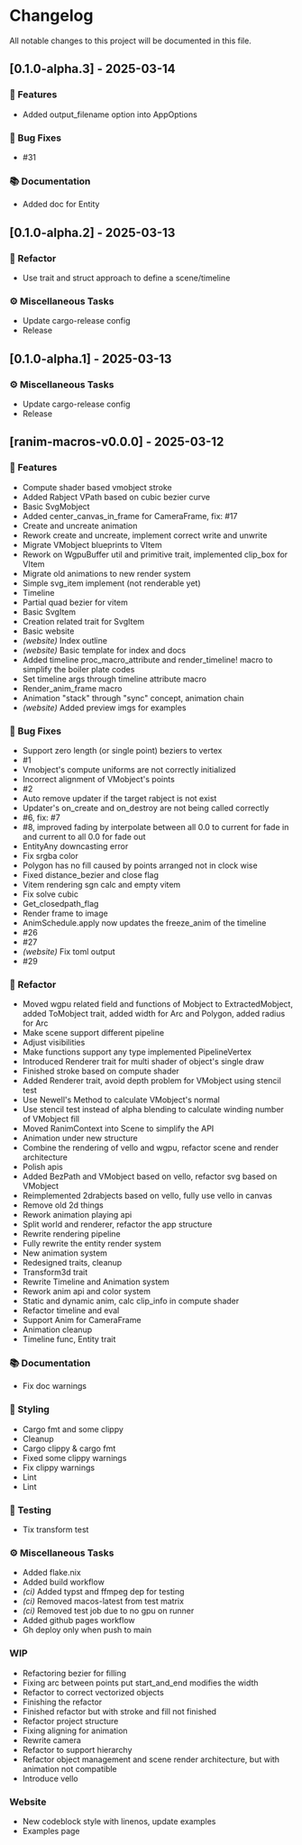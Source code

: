 # Changelog

All notable changes to this project will be documented in this file.

## [0.1.0-alpha.3] - 2025-03-14

### 🚀 Features

- Added output_filename option into AppOptions

### 🐛 Bug Fixes

- #31

### 📚 Documentation

- Added doc for Entity

## [0.1.0-alpha.2] - 2025-03-13

### 🚜 Refactor

- Use trait and struct approach to define a scene/timeline

### ⚙️ Miscellaneous Tasks

- Update cargo-release config
- Release

## [0.1.0-alpha.1] - 2025-03-13

### ⚙️ Miscellaneous Tasks

- Update cargo-release config
- Release

## [ranim-macros-v0.0.0] - 2025-03-12

### 🚀 Features

- Compute shader based vmobject stroke
- Added Rabject VPath based on cubic bezier curve
- Basic SvgMobject
- Added center_canvas_in_frame for CameraFrame, fix: #17
- Create and uncreate animation
- Rework create and uncreate, implement correct write and unwrite
- Migrate VMobject blueprints to VItem
- Rework on WgpuBuffer util and primitive trait, implemented clip_box for VItem
- Migrate old animations to new render system
- Simple svg_item implement (not renderable yet)
- Timeline
- Partial quad bezier for vitem
- Basic SvgItem
- Creation related trait for SvgItem
- Basic website
- *(website)* Index outline
- *(website)* Basic template for index and docs
- Added timeline proc_macro_attribute and render_timeline! macro to simplify the boiler plate codes
- Set timeline args through timeline attribute macro
- Render_anim_frame macro
- Animation "stack" through "sync" concept, animation chain
- *(website)* Added preview imgs for examples

### 🐛 Bug Fixes

- Support zero length (or single point) beziers to vertex
- #1
- Vmobject's compute uniforms are not correctly initialized
- Incorrect alignment of VMobject's points
- #2
- Auto remove updater if the target rabject is not exist
- Updater's on_create and on_destroy are not being called correctly
- #6, fix: #7
- #8, improved fading by interpolate between all 0.0 to current for fade in and current to all 0.0 for fade out
- EntityAny downcasting error
- Fix srgba color
- Polygon has no fill caused by points arranged not in clock wise
- Fixed distance_bezier and close flag
- Vitem rendering sgn calc and empty vitem
- Fix solve cubic
- Get_closedpath_flag
- Render frame to image
- AnimSchedule.apply now updates the freeze_anim of the timeline
- #26
- #27
- *(website)* Fix toml output
- #29

### 🚜 Refactor

- Moved wgpu related field and functions of Mobject to ExtractedMobject, added ToMobject trait, added width for Arc and Polygon, added radius for Arc
- Make scene support different pipeline
- Adjust visibilities
- Make functions support any type implemented PipelineVertex
- Introduced Renderer trait for multi shader of object's single draw
- Finished stroke based on compute shader
- Added Renderer trait, avoid depth problem for VMobject using stencil test
- Use Newell's Method to calculate VMobject's normal
- Use stencil test instead of alpha blending to calculate winding number of VMobject fill
- Moved RanimContext into Scene to simplify the API
- Animation under new structure
- Combine the rendering of vello and wgpu, refactor scene and render architecture
- Polish apis
- Added BezPath and VMobject based on vello, refactor svg based on VMobject
- Reimplemented 2drabjects based on vello, fully use vello in canvas
- Remove old 2d things
- Rework animation playing api
- Split world and renderer, refactor the app structure
- Rewrite rendering pipeline
- Fully rewrite the entity render system
- New animation system
- Redesigned traits, cleanup
- Transform3d trait
- Rewrite Timeline and Animation system
- Rework anim api and color system
- Static and dynamic anim, calc clip_info in compute shader
- Refactor timeline and eval
- Support Anim for CameraFrame
- Animation cleanup
- Timeline func, Entity trait

### 📚 Documentation

- Fix doc warnings

### 🎨 Styling

- Cargo fmt and some clippy
- Cleanup
- Cargo clippy & cargo fmt
- Fixed some clippy warnings
- Fix clippy warnings
- Lint
- Lint

### 🧪 Testing

- Tix transform test

### ⚙️ Miscellaneous Tasks

- Added flake.nix
- Added build workflow
- *(ci)* Added typst and ffmpeg dep for testing
- *(ci)* Removed macos-latest from test matrix
- *(ci)* Removed test job due to no gpu on runner
- Added github pages workflow
- Gh deploy only when push to main

### WIP

- Refactoring bezier for filling
- Fixing arc between points put start_and_end modifies the width
- Refactor to correct vectorized objects
- Finishing the refactor
- Finished refactor but with stroke and fill not finished
- Refactor project structure
- Fixing aligning for animation
- Rewrite camera
- Refactor to support hierarchy
- Refactor object management and scene render architecture, but with animation not compatible
- Introduce vello

### Website

- New codeblock style with linenos, update examples
- Examples page

<!-- generated by git-cliff -->
